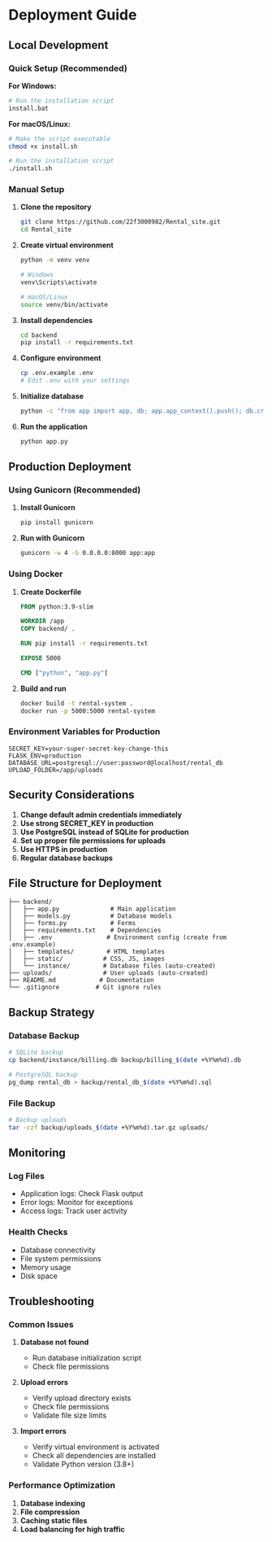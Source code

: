 # Deployment Guide

## Local Development

### Quick Setup (Recommended)

**For Windows:**

```bash
# Run the installation script
install.bat
```

**For macOS/Linux:**

```bash
# Make the script executable
chmod +x install.sh

# Run the installation script
./install.sh
```

### Manual Setup

1. **Clone the repository**

   ```bash
   git clone https://github.com/22f3000982/Rental_site.git
   cd Rental_site
   ```

2. **Create virtual environment**

   ```bash
   python -m venv venv

   # Windows
   venv\Scripts\activate

   # macOS/Linux
   source venv/bin/activate
   ```

3. **Install dependencies**

   ```bash
   cd backend
   pip install -r requirements.txt
   ```

4. **Configure environment**

   ```bash
   cp .env.example .env
   # Edit .env with your settings
   ```

5. **Initialize database**

   ```bash
   python -c "from app import app, db; app.app_context().push(); db.create_all()"
   ```

6. **Run the application**
   ```bash
   python app.py
   ```

## Production Deployment

### Using Gunicorn (Recommended)

1. **Install Gunicorn**

   ```bash
   pip install gunicorn
   ```

2. **Run with Gunicorn**
   ```bash
   gunicorn -w 4 -b 0.0.0.0:8000 app:app
   ```

### Using Docker

1. **Create Dockerfile**

   ```dockerfile
   FROM python:3.9-slim

   WORKDIR /app
   COPY backend/ .

   RUN pip install -r requirements.txt

   EXPOSE 5000

   CMD ["python", "app.py"]
   ```

2. **Build and run**
   ```bash
   docker build -t rental-system .
   docker run -p 5000:5000 rental-system
   ```

### Environment Variables for Production

```env
SECRET_KEY=your-super-secret-key-change-this
FLASK_ENV=production
DATABASE_URL=postgresql://user:password@localhost/rental_db
UPLOAD_FOLDER=/app/uploads
```

## Security Considerations

1. **Change default admin credentials immediately**
2. **Use strong SECRET_KEY in production**
3. **Use PostgreSQL instead of SQLite for production**
4. **Set up proper file permissions for uploads**
5. **Use HTTPS in production**
6. **Regular database backups**

## File Structure for Deployment

```
├── backend/
│   ├── app.py              # Main application
│   ├── models.py           # Database models
│   ├── forms.py            # Forms
│   ├── requirements.txt    # Dependencies
│   ├── .env               # Environment config (create from .env.example)
│   ├── templates/         # HTML templates
│   ├── static/           # CSS, JS, images
│   └── instance/         # Database files (auto-created)
├── uploads/              # User uploads (auto-created)
├── README.md            # Documentation
└── .gitignore          # Git ignore rules
```

## Backup Strategy

### Database Backup

```bash
# SQLite backup
cp backend/instance/billing.db backup/billing_$(date +%Y%m%d).db

# PostgreSQL backup
pg_dump rental_db > backup/rental_db_$(date +%Y%m%d).sql
```

### File Backup

```bash
# Backup uploads
tar -czf backup/uploads_$(date +%Y%m%d).tar.gz uploads/
```

## Monitoring

### Log Files

- Application logs: Check Flask output
- Error logs: Monitor for exceptions
- Access logs: Track user activity

### Health Checks

- Database connectivity
- File system permissions
- Memory usage
- Disk space

## Troubleshooting

### Common Issues

1. **Database not found**

   - Run database initialization script
   - Check file permissions

2. **Upload errors**

   - Verify upload directory exists
   - Check file permissions
   - Validate file size limits

3. **Import errors**
   - Verify virtual environment is activated
   - Check all dependencies are installed
   - Validate Python version (3.8+)

### Performance Optimization

1. **Database indexing**
2. **File compression**
3. **Caching static files**
4. **Load balancing for high traffic**
